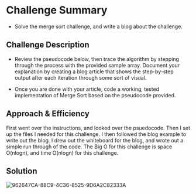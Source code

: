 # Challenge Summary
<!-- Short summary or background information -->
* Solve the merge sort challenge, and write a blog about the challenge. 
## Challenge Description
<!-- Description of the challenge -->
* Review the pseudocode below, then trace the algorithm by stepping through the process with the provided sample array. Document your explanation by creating a blog article that shows the step-by-step output after each iteration through some sort of visual.

* Once you are done with your article, code a working, tested implementation of Merge Sort based on the pseudocode provided.

## Approach & Efficiency
<!-- What approach did you take? Why? What is the Big O space/time for this approach? -->
First went over the instructions, and looked over the psuedocode. Then I set up the files I needed for this challenge. I then followed the blog example to write out the blog. I drew out the whiteboard for the blog, and wrote out a simple run through of the code. The Big O for this challenge is space O(nlogn), and time O(nlogn) for this challenge.

## Solution
<!-- Embedded whiteboard image -->
![962647CA-88C9-4C36-8525-9D6A2C82333A](https://user-images.githubusercontent.com/65562053/116313118-32739000-a762-11eb-8d33-39c3030a2d1a.jpeg)
